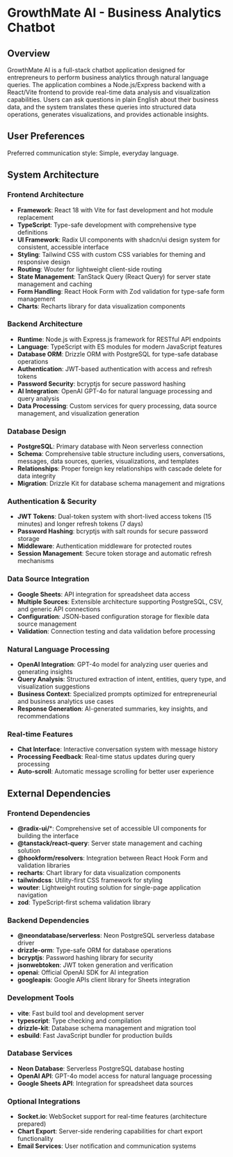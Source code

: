 # GrowthMate AI - Business Analytics Chatbot

## Overview

GrowthMate AI is a full-stack chatbot application designed for entrepreneurs to perform business analytics through natural language queries. The application combines a Node.js/Express backend with a React/Vite frontend to provide real-time data analysis and visualization capabilities. Users can ask questions in plain English about their business data, and the system translates these queries into structured data operations, generates visualizations, and provides actionable insights.

## User Preferences

Preferred communication style: Simple, everyday language.

## System Architecture

### Frontend Architecture
- **Framework**: React 18 with Vite for fast development and hot module replacement
- **TypeScript**: Type-safe development with comprehensive type definitions
- **UI Framework**: Radix UI components with shadcn/ui design system for consistent, accessible interface
- **Styling**: Tailwind CSS with custom CSS variables for theming and responsive design
- **Routing**: Wouter for lightweight client-side routing
- **State Management**: TanStack Query (React Query) for server state management and caching
- **Form Handling**: React Hook Form with Zod validation for type-safe form management
- **Charts**: Recharts library for data visualization components

### Backend Architecture
- **Runtime**: Node.js with Express.js framework for RESTful API endpoints
- **Language**: TypeScript with ES modules for modern JavaScript features
- **Database ORM**: Drizzle ORM with PostgreSQL for type-safe database operations
- **Authentication**: JWT-based authentication with access and refresh tokens
- **Password Security**: bcryptjs for secure password hashing
- **AI Integration**: OpenAI GPT-4o for natural language processing and query analysis
- **Data Processing**: Custom services for query processing, data source management, and visualization generation

### Database Design
- **PostgreSQL**: Primary database with Neon serverless connection
- **Schema**: Comprehensive table structure including users, conversations, messages, data sources, queries, visualizations, and templates
- **Relationships**: Proper foreign key relationships with cascade delete for data integrity
- **Migration**: Drizzle Kit for database schema management and migrations

### Authentication & Security
- **JWT Tokens**: Dual-token system with short-lived access tokens (15 minutes) and longer refresh tokens (7 days)
- **Password Hashing**: bcryptjs with salt rounds for secure password storage
- **Middleware**: Authentication middleware for protected routes
- **Session Management**: Secure token storage and automatic refresh mechanisms

### Data Source Integration
- **Google Sheets**: API integration for spreadsheet data access
- **Multiple Sources**: Extensible architecture supporting PostgreSQL, CSV, and generic API connections
- **Configuration**: JSON-based configuration storage for flexible data source management
- **Validation**: Connection testing and data validation before processing

### Natural Language Processing
- **OpenAI Integration**: GPT-4o model for analyzing user queries and generating insights
- **Query Analysis**: Structured extraction of intent, entities, query type, and visualization suggestions
- **Business Context**: Specialized prompts optimized for entrepreneurial and business analytics use cases
- **Response Generation**: AI-generated summaries, key insights, and recommendations

### Real-time Features
- **Chat Interface**: Interactive conversation system with message history
- **Processing Feedback**: Real-time status updates during query processing
- **Auto-scroll**: Automatic message scrolling for better user experience

## External Dependencies

### Frontend Dependencies
- **@radix-ui/***: Comprehensive set of accessible UI components for building the interface
- **@tanstack/react-query**: Server state management and caching solution
- **@hookform/resolvers**: Integration between React Hook Form and validation libraries
- **recharts**: Chart library for data visualization components
- **tailwindcss**: Utility-first CSS framework for styling
- **wouter**: Lightweight routing solution for single-page application navigation
- **zod**: TypeScript-first schema validation library

### Backend Dependencies
- **@neondatabase/serverless**: Neon PostgreSQL serverless database driver
- **drizzle-orm**: Type-safe ORM for database operations
- **bcryptjs**: Password hashing library for security
- **jsonwebtoken**: JWT token generation and verification
- **openai**: Official OpenAI SDK for AI integration
- **googleapis**: Google APIs client library for Sheets integration

### Development Tools
- **vite**: Fast build tool and development server
- **typescript**: Type checking and compilation
- **drizzle-kit**: Database schema management and migration tool
- **esbuild**: Fast JavaScript bundler for production builds

### Database Services
- **Neon Database**: Serverless PostgreSQL database hosting
- **OpenAI API**: GPT-4o model access for natural language processing
- **Google Sheets API**: Integration for spreadsheet data sources

### Optional Integrations
- **Socket.io**: WebSocket support for real-time features (architecture prepared)
- **Chart Export**: Server-side rendering capabilities for chart export functionality
- **Email Services**: User notification and communication systems